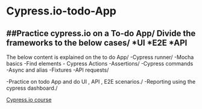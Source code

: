 # Cypress.io-todo-App
##Practice cypress.io on a To-do App/
Divide the frameworks to the below cases/
  *UI
  *E2E
  *API
-------------------------------------------------------------------------------
The below content is explained on the to do App/
-Cypress runner/
-Mocha basics -Find elements - Cypress Actions -Assertions/
-Cypress commands -Async and alias -Fixtures -API requests/

-Practice on todo App and do UI , API , E2E scenarios./
-Reporting using the cypress dashboard./

[Cypress.io course ](https://qacart.com/course/cypressio)

